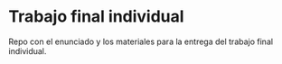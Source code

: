 # Trabajo final individual

Repo con el enunciado y los materiales para la entrega del trabajo final individual.
